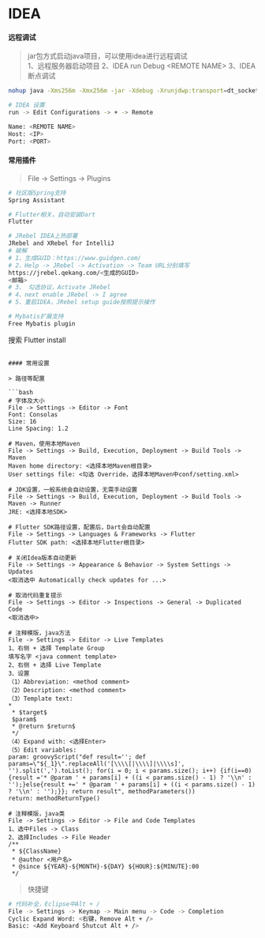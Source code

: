# IDEA

#### 远程调试

> jar包方式启动java项目，可以使用idea进行远程调试  
> 1、远程服务器启动项目
> 2、IDEA run Debug \<REMOTE NAME>
> 3、IDEA 断点调试

```bash
nohup java -Xms256m -Xmx256m -jar -Xdebug -Xrunjdwp:transport=dt_socket,suspend=n,server=y,address=<PORT> <JAR NAME>.jar >/dev/null 2>&1 &  
```

```bash
# IDEA 设置
run -> Edit Configurations -> + -> Remote

Name: <REMOTE NAME>
Host: <IP>
Port: <PORT>
```

#### 常用插件

> File -> Settings -> Plugins

> 
```bash
# 社区版Spring支持
Spring Assistant

# Flutter相关，自动安装Dart
Flutter

# JRebel IDEA上热部署
JRebel and XRebel for IntelliJ
# 破解
# 1、生成GUID：https://www.guidgen.com/
# 2、Help -> JRebel -> Activation -> Team URL分别填写
https://jrebel.qekang.com/<生成的GUID>
<邮箱>
# 3、 勾选协议，Activate JRebel
# 4、next enable JRebel -> I agree
# 5、重启IDEA，JRebel setup guide按照提示操作

# Mybatis扩展支持
Free Mybatis plugin
```

搜索 Flutter
install
```

#### 常用设置

> 路径等配置

```bash
# 字体及大小
File -> Settings -> Editor -> Font
Font: Consolas
Size: 16
Line Spacing: 1.2

# Maven，使用本地Maven
File -> Settings -> Build, Execution, Deployment -> Build Tools -> Maven
Maven home directory: <选择本地Maven根目录>
User settings file: <勾选 Override，选择本地Maven中conf/setting.xml>

# JDK设置，一般系统会自动设置，无需手动设置
File -> Settings -> Build, Execution, Deployment -> Build Tools -> Maven -> Runner
JRE: <选择本地SDK>

# Flutter SDK路径设置，配置后，Dart会自动配置
File -> Settings -> Languages & Frameworks -> Flutter
Flutter SDK path: <选择本地Flutter根目录>

# 关闭Idea版本自动更新
File -> Settings -> Appearance & Behavior -> System Settings -> Updates
<取消选中 Automatically check updates for ...>

# 取消代码重复提示
File -> Settings -> Editor -> Inspections -> General -> Duplicated Code
<取消选中>

# 注释模版，java方法
File -> Settings -> Editor -> Live Templates
1、右侧 + 选择 Template Group
填写名字 <java comment template>
2、右侧 + 选择 Live Template
3、设置
（1）Abbreviation: <method comment>
（2）Description: <method comment>
（3）Template text:
*
 * $target$
 $param$
 * @return $return$
 */
（4）Expand with: <选择Enter>
（5）Edit variables:
param: groovyScript("def result=''; def params=\"${_1}\".replaceAll('[\\\\[|\\\\]|\\\\s]', '').split(',').toList(); for(i = 0; i < params.size(); i++) {if(i==0){result ='* @param ' + params[i] + ((i < params.size() - 1) ? '\\n' : '');}else{result +=' * @param ' + params[i] + ((i < params.size() - 1) ? '\\n' : '');}}; return result", methodParameters())
return: methodReturnType()

# 注释模版，java类
File -> Settings -> Editor -> File and Code Templates
1、选中Files -> Class
2、选择Includes -> File Header
/**
 * ${ClassName}
 * @author <用户名>
 * @since ${YEAR}-${MONTH}-${DAY} ${HOUR}:${MINUTE}:00
 */
```

> 快捷键

```bash
# 代码补全，Eclipse中Alt + /
File -> Settings -> Keymap -> Main menu -> Code -> Completion
Cyclic Expand Word: <右键，Remove Alt + />
Basic: <Add Keyboard Shutcut Alt + />
```